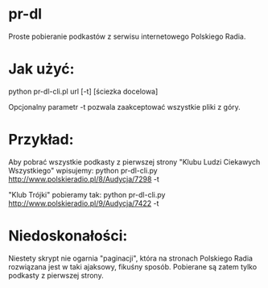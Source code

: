 pr-dl
=====

Proste pobieranie podkastów z serwisu internetowego Polskiego Radia.

Jak użyć:
====

python pr-dl-cli.pl url [-t] [ściezka docelowa]

Opcjonalny parametr -t pozwala zaakceptować wszystkie pliki z góry.

Przykład:
====

Aby pobrać wszystkie podkasty z pierwszej strony "Klubu Ludzi Ciekawych Wszystkiego" wpisujemy:
python pr-dl-cli.py http://www.polskieradio.pl/8/Audycja/7298 -t

"Klub Trójki" pobieramy tak:
python pr-dl-cli.py http://www.polskieradio.pl/9/Audycja/7422 -t

Niedoskonałości:
====

Niestety skrypt nie ogarnia "paginacji", która na stronach Polskiego Radia rozwiązana jest w taki ajaksowy, fikuśny sposób. Pobierane są zatem tylko podkasty z pierwszej strony.
